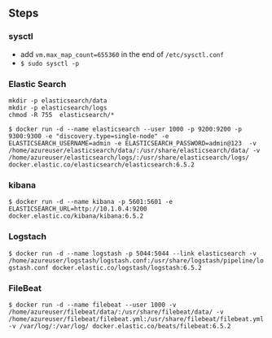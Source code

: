 ## Steps


### sysctl

- add `vm.max_map_count=655360` in the end of `/etc/sysctl.conf`
- `$ sudo sysctl -p`

### Elastic Search
```
mkdir -p elasticsearch/data
mkdir -p elasticsearch/logs
chmod -R 755  elasticsearch/*
```
`$ docker run -d --name elasticsearch --user 1000 -p 9200:9200 -p 9300:9300 -e "discovery.type=single-node" -e ELASTICSEARCH_USERNAME=admin -e ELASTICSEARCH_PASSWORD=admin@123  -v /home/azureuser/elasticsearch/data/:/usr/share/elasticsearch/data/ -v /home/azureuser/elasticsearch/logs/:/usr/share/elasticsearch/logs/ docker.elastic.co/elasticsearch/elasticsearch:6.5.2
`
### kibana
`$ docker run -d --name kibana -p 5601:5601 -e ELASTICSEARCH_URL=http://10.1.0.4:9200 docker.elastic.co/kibana/kibana:6.5.2`

### Logstach
`$ docker run -d --name logstash -p 5044:5044 --link elasticsearch -v /home/azureuser/logstash/logstash.conf:/usr/share/logstash/pipeline/logstash.conf docker.elastic.co/logstash/logstash:6.5.2`

### FileBeat
`$ docker run -d --name filebeat --user 1000 -v /home/azureuser/filebeat/data/:/usr/share/filebeat/data/ -v /home/azureuser/filebeat/filebeat.yml:/usr/share/filebeat/filebeat.yml -v /var/log/:/var/log/ docker.elastic.co/beats/filebeat:6.5.2`

